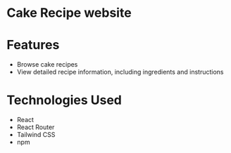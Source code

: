 # Cake Recipe website
# Features
  - Browse cake recipes
  - View detailed recipe information, including ingredients and instructions

# Technologies Used
  - React
  - React Router
  - Tailwind CSS
  - npm  
